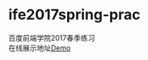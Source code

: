 # ife2017spring-prac
百度前端学院2017春季练习    
在线展示地址[Demo](https://huanguolin.github.io/ife2017spring-prac/)
